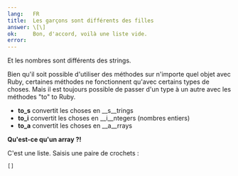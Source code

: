 ```yaml
---
lang:   FR
title:  Les garçons sont différents des filles
answer: \[\]
ok:     Bon, d'accord, voilà une liste vide.
error:
---
```


Et les nombres sont différents des strings.

Bien qu'il soit possible d'utiliser des méthodes sur n'importe quel
objet avec Ruby, certaines méthodes ne fonctionnent qu'avec certains
types de choses. Mais il est toujours possible de passer d'un type à un
autre avec les méthodes "to" to Ruby.

- __to_s__ convertit les choses en __s__trings
- __to_i__ convertit les choses en __i__ntegers (nombres entiers)
- __to_a__ convertit les choses en __a__rrays

__Qu'est-ce qu'un array ?!__

C'est une liste. Saisis une paire de crochets :

    []
